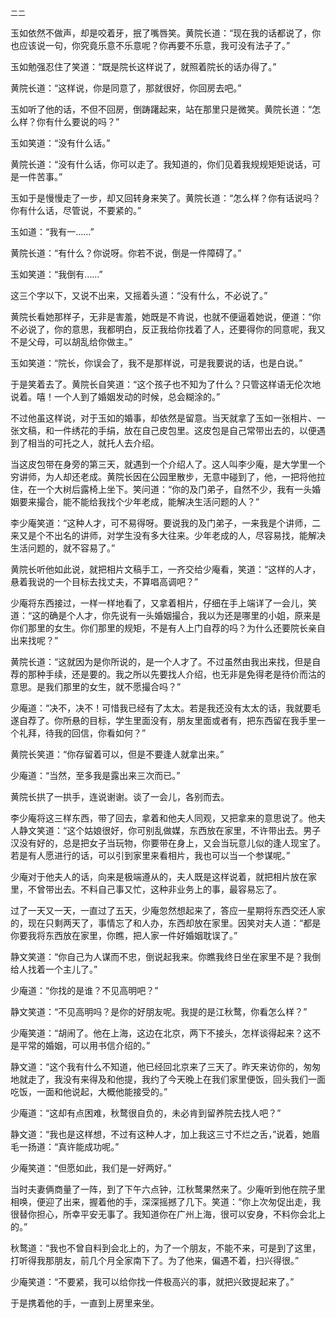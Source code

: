     二二 

   玉如依然不做声，却是咬着牙，抿了嘴唇笑。黄院长道：“现在我的话都说了，你也应该说一句，你究竟乐意不乐意呢？你再要不乐意，我可没有法子了。”

   玉如勉强忍住了笑道：“既是院长这样说了，就照着院长的话办得了。”

   黄院长道：“这样说，你是同意了，那就很好，你回房去吧。”

   玉如听了他的话，不但不回房，倒踌躇起来，站在那里只是微笑。黄院长道：“怎么样？你有什么要说的吗？”

   玉如笑道：“没有什么话。”

   黄院长道：“没有什么话，你可以走了。我知道的，你们见着我规规矩矩说话，可是一件苦事。”

   玉如于是慢慢走了一步，却又回转身来笑了。黄院长道：“怎么样？你有话说吗？你有什么话，尽管说，不要紧的。”

   玉如道：“我有一……”

   黄院长道：“有什么？你说呀。你若不说，倒是一件障碍了。”

   玉如笑道：“我倒有……”

   这三个字以下，又说不出来，又摇着头道：“没有什么，不必说了。”

   黄院长看她那样子，无非是害羞，她既是不肯说，也就不便逼着她说，便道：“你不必说了，你的意思，我都明白，反正我给你找着了人，还要得你的同意呢，我又不是父母，可以胡乱给你做主。”

   玉如笑道：“院长，你误会了，我不是那样说，可是我要说的话，也是白说。”

   于是笑着去了。黄院长自笑道：“这个孩子也不知为了什么？只管这样语无伦次地说着。嘻！一个人到了婚姻发动的时候，总会糊涂的。”

   不过他虽这样说，对于玉如的婚事，却依然是留意。当天就拿了玉如一张相片、一张文稿，和一件绣花的手绢，放在自己皮包里。这皮包是自己常带出去的，以便遇到了相当的可托之人，就托人去介绍。

   当这皮包带在身旁的第三天，就遇到一个介绍人了。这人叫李少庵，是大学里一个穷讲师，为人却还老成。黄院长因在公园里散步，无意中碰到了，他，一把将他拉住，在一个大树后露椅上坐下。笑问道：“你的及门弟子，自然不少，我有一头婚姻要来撮合，能不能给我找个少年老成，能解决生活问题的人？”

   李少庵笑道：“这种人才，可不易得呀。要说我的及门弟子，一来我是个讲师，二来又是个不出名的讲师，对学生没有多大往来。少年老成的人，尽容易找，能解决生活问题的，就不容易了。”

   黄院长听他如此说，就把相片文稿手工，一齐交给少庵看，笑道：“这样的人才，悬着我说的一个目标去找丈夫，不算唱高调吧？”

   少庵将东西接过，一样一样地看了，又拿着相片，仔细在手上端详了一会儿，笑道：“这的确是个人才，你先说有一头婚姻撮合，我以为还是哪里的小姐，原来是你们那里的女生。你们那里的规矩，不是有人上门自荐的吗？为什么还要院长亲自出来找呢？”

   黄院长道：“这就因为是你所说的，是一个人才了。不过虽然由我出来找，但是自荐的那种手续，还是要的。我之所以先要找人介绍，也无非是免得老是待价而沽的意思。是我们那里的女生，就不愿撮合吗？”

   少庵道：“决不，决不！可惜我已经有了太太。若是我还没有太太的话，我就要毛遂自荐了。你所悬的目标，学生里面没有，朋友里面或者有，把东西留在我手里一个礼拜，待我的回信，你看如何？”

   黄院长笑道：“你存留着可以，但是不要逢人就拿出来。”

   少庵道：“当然，至多我是露出来三次而已。”

   黄院长拱了一拱手，连说谢谢。谈了一会儿，各别而去。

   李少庵将这三样东西，带了回去，拿着和他夫人同观，又把拿来的意思说了。他夫人静文笑道：“这个姑娘很好，你可别乱做媒，东西放在家里，不许带出去。男子汉没有好的，总是把女子当玩物，你要带在身上，又会当玩意儿似的逢人现宝了。若是有人愿进行的话，可以引到家里来看相片，我也可以当一个参谋呢。”

   少庵对于他夫人的话，向来是极端遵从的，夫人既是这样说着，就把相片放在家里，不曾带出去。不料自己事又忙，这种非业务上的事，最容易忘了。

   过了一天又一天，一直过了五天，少庵忽然想起来了，答应一星期将东西交还人家的，现在只剩两天了，事情忘了和人办，东西却放在家里。因笑对夫人道：“都是你要我将东西放在家里，你瞧，把人家一件好婚姻耽误了。”

   静文笑道：“你自己为人谋而不忠，倒说起我来。你瞧我终日坐在家里不是？我倒给人找着一个主儿了。”

   少庵道：“你找的是谁？不见高明吧？”

   静文笑道：“不见高明吗？是你的好朋友呢。我提的是江秋鹜，你看怎么样？”

   少庵笑道：“胡闹了。他在上海，这边在北京，两下不接头，怎样谈得起来？这不是平常的婚姻，可以用书信介绍的。”

   静文道：“这个我有什么不知道，他已经回北京来了三天了。昨天来访你的，匆匆地就走了，我没有来得及和他提，我约了今天晚上在我们家里便饭，回头我们一面吃饭，一面和他说起，大概他能接受的。”

   少庵道：“这却有点困难，秋鹜很自负的，未必肯到留养院去找人吧？”

   静文道：“我也是这样想，不过有这种人才，加上我这三寸不烂之舌，”说着，她眉毛一扬道：“真许能成功呢。”

   少庵笑道：“但愿如此，我们是一好两好。”

   当时夫妻俩商量了一阵，到了下午六点钟，江秋鹜果然来了。少庵听到他在院子里相唤，便迎了出来，握着他的手，深深摇撼了几下。笑道：“你上次匆促出走，我很替你担心，所幸平安无事了。我知道你在广州上海，很可以安身，不料你会北上的。”

   秋鹜道：“我也不曾自料到会北上的，为了一个朋友，不能不来，可是到了这里，打听得我那朋友，前几个月全家南下了。为了他来，偏遇不着，扫兴得很。”

   少庵笑道：“不要紧，我可以给你找一件极高兴的事，就把兴致提起来了。”

   于是携着他的手，一直到上房里来坐。

